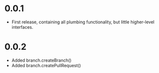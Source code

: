 # 0.0.1

- First release, containing all plumbing functionality, but little higher-level interfaces.

# 0.0.2

- Added branch.createBranch()
- Added branch.createPullRequest()